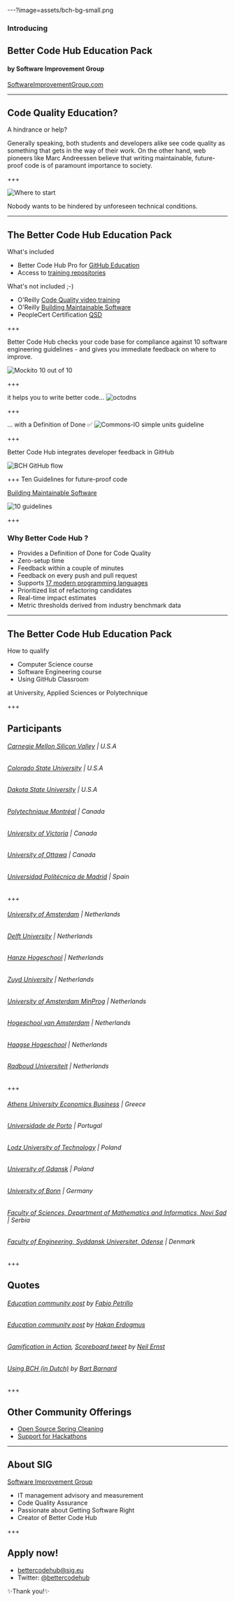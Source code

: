 ---?image=assets/bch-bg-small.png

### Introducing
## Better Code Hub Education Pack
#### by Software Improvement Group 
[SoftwareImprovementGroup.com](https://SoftwareImprovementGroup.com)

---

## Code Quality Education?

<span class="primary">A hindrance or help?</span> 

Generally speaking, both students and developers alike see code quality as something that gets in the way of their work. On the other hand, web pioneers like Marc Andreessen believe that writing maintainable, future-proof code is of paramount importance to society.


+++

![Where to start](assets/legacy-code.png)

Nobody wants to be hindered by <span class="primary">unforeseen</span> technical conditions. 


---
<!-- 
.reveal section img {
  border: 0;
  box-shadow: none;
} 
-->  

## The Better Code Hub Education Pack 

<span class="primary">What's included</span>

- Better Code Hub Pro for [GitHub Education](https://education.github.com/pack)
- Access to [training repositories](https://github.com/bettercodehubtraining)

<span class="primary">What's not included ;-)</span>

- O'Reilly [Code Quality video training](https://player.oreilly.com/videos/9781491950791)
- O'Reilly [Building Maintainable Software](https://shop.oreilly.com/product/0636920049159.do)
- PeopleCert Certification [QSD](http://comm.peoplecert.org/IBD/QSD)


+++

Better Code Hub checks your code base for <span class="primary">compliance</span> against 10 <span class="primary">software engineering</span> guidelines - and gives you immediate feedback on where to <span class="primary">improve</span>.

![Mockito 10 out of 10](assets/mockito-10-out-of-10.png)


+++

it helps you to <span class="primary">write</span> better code... 
![octodns](assets/octodns.jpg)



+++

... with a Definition of Done ✅
![Commons-IO simple units guideline](assets/commons-io-simple-units-guideline.png)


+++

Better Code Hub integrates <span class="primary">developer feedback</span> in GitHub

![BCH GitHub flow](assets/bch-github-flow.png)


+++
Ten Guidelines for future-proof code

[Building Maintainable Software](https://shop.oreilly.com/product/0636920049159.do)

![10 guidelines](assets/bms-cover.png)

+++

### Why Better Code Hub ?

- Provides a Definition of Done for Code Quality 
- Zero-setup time
- Feedback within a couple of minutes
- Feedback on every push and pull request
- Supports [17 modern programming languages](https://bettercodehub.com/docs/configuration-manual#configuringprogramminglanguages)
- Prioritized list of refactoring candidates
- Real-time impact estimates
- Metric thresholds derived from industry benchmark data

---

## The Better Code Hub Education Pack 

<span class="primary">How to qualify</span> 

- Computer Science course 
- Software Engineering course
- Using GitHub Classroom

at <span class="primary">University, Applied Sciences or Polytechnique</span>

+++

## Participants

###### [Carnegie Mellon Silicon Valley](https://github.com/cmusv-fse) | U.S.A
###### [Colorado State University](https://github.com/csu2017sp314/)  | U.S.A
###### [Dakota State University](https://github.com/dsu-cs/)  | U.S.A
###### [Polytechnique Montréal](https://github.com/poly-log8371) | Canada
###### [University of Victoria](https://github.com/SENG330-17) | Canada
###### [University of Ottawa](https://github.com/AES-Outreach) | Canada
###### [Universidad Politécnica de Madrid](https://github.com/ETSISI-EMS) | Spain

+++

###### [University of Amsterdam](https://github.com/software-engineering-amsterdam) | Netherlands
###### [Delft University](https://github.com/software-engineering-methods) | Netherlands
###### [Hanze Hogeschool](https://github.com/hanzehogeschoolSICT) | Netherlands
###### [Zuyd University](https://github.com/ZuydUniversity) | Netherlands
###### [University of Amsterdam MinProg](https://github.com/minprog) | Netherlands
###### [Hogeschool van Amsterdam](https://github.com/hva-makeitwork) | Netherlands
###### [Haagse Hogeschool](https://github.com/gameoftrades) | Netherlands
###### [Radboud Universiteit](https://github.com/giphouse) | Netherlands

+++

###### [Athens University Economics Business](https://github.com/dmst-sweng) | Greece
###### [Universidade de Porto](https://github.com/bch-feup-ooplab) | Portugal
###### [Lodz University of Technology](https://github.com/LodzUniversityOfTechnology) | Poland
###### [University of Gdansk](https://github.com/TestowanieJAVA2017-2018Gr2) | Poland
###### [University of Bonn](https://github.com/SmartDataAnalytics/) | Germany
###### [Faculty of Sciences, Department of Mathematics and Informatics, Novi Sad](https://github.com/SoftwareQualityLab) | Serbia
###### [Faculty of Engineering, Syddansk Universitet, Odense](https://github.com/sweat-tek) | Denmark



+++
## Quotes

######  [Education community post](https://education.github.community/t/a-proposed-add-on-for-code-quality-in-software-engineering-courses-using-github/9067/5) by [Fabio Petrillo](https://github.com/petrillo)
######  [Education community post](https://education.github.community/t/a-proposed-add-on-for-code-quality-in-software-engineering-courses-using-github/9067/6) by [Hakan Erdogmus](https://github.com/erdogmush)
###### [Gamification in Action](https://raw.githubusercontent.com/BetterCodeHubTraining/Edu-Pack/master/assets/studentcomment.jpg), [Scoreboard tweet](https://twitter.com/neilernst/status/940721095434313728) by [Neil Ernst](https://github.com/neilernst)
###### [Using BCH (in Dutch)](https://www.bartbarnard.nl/blog/?p=811) by [Bart Barnard](https://github.com/bart314) 


+++


## Other Community Offerings

- [Open Source Spring Cleaning](https://opensourcespringcleaning.github.io/)
- [Support for Hackathons](https://dev.to/jstvssr/how-a-hackathon-appreciates-quality-code)

---
## About SIG
[<span class="primary">Software Improvement Group</span>](https://sig.eu) 

- IT management advisory and measurement
- Code Quality Assurance
- Passionate about Getting Software Right
- Creator of Better Code Hub

+++

## Apply now!

- <bettercodehub@sig.eu>
- Twitter: [@bettercodehub](https://twitter.com/bettercodehub)

✨<span class="primary">Thank you!</span>✨



